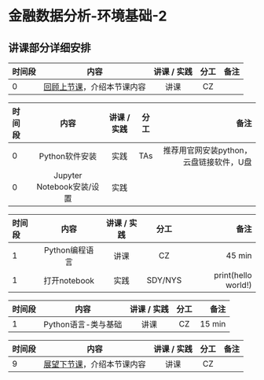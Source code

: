 # 金融数据分析-环境基础-2 


## 讲课部分详细安排

|  时间段   |  内容    |   讲课 / 实践   |  分工  |    备注   |
| :---     |   :----:    |   :----:    |    :----:    |       ---: |
|    0     | [回顾上节课](1-FBD.md)，介绍本节课内容     |  讲课    |     CZ     |         |


| 时间段 | 内容                                     | 讲课 / 实践 | 分工    | 备注             |
| :---   |   :----:    |   :----:    |    :----:    |       ---: |
|  0     | Python软件安装 | 实践        | TAs    | 推荐用官网安装python， 云盘链接软件，U盘|
|  0     | Jupyter Notebook安装/设置  | 实践        |   |   |


| 时间段 | 内容                                     | 讲课 / 实践 | 分工    | 备注               |
| :---   |   :----:    |   :----:    |    :----:    |       ---: |
|  1     |  Python编程语言  | 讲课        | CZ      |            45 min           |
|  1     |  打开notebook    | 实践        | SDY/NYS |       print(hello world!)         |

| 时间段 |       内容       | 讲课 / 实践 |   分工    |        备注        |
| :---   |   :----:     |   :----:    |    :----:    |       ---: |
|   1    |  Python语言-类与基础  |    讲课     |     CZ      |  15 min  |


|时间段     |  内容    | 讲课 / 实践     |  分工  |备注       |
| :---      |   :----:    |   :----:    |    :----:    |       ---: |
|   9      | [展望下节课](3-FBD.md)，介绍本节课内容     |  讲课    |     CZ     |         |

